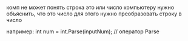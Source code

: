 комп не может понять строка это или число
компьютеру нужно объяснить, что это число
для этого нужно преобразовать строку в число

например:
int num = int.Parse(inputNum); // оператор Parse
